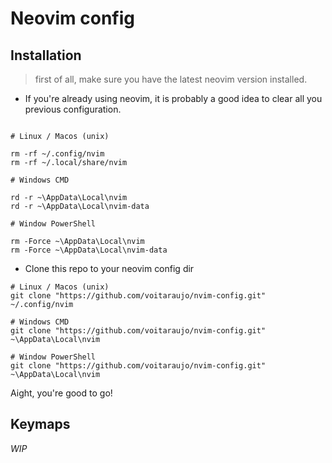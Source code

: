 # Neovim config

## Installation

> first of all, make sure you have the latest neovim version installed.

- If you're already using neovim, it is probably a good idea to clear all you previous configuration.
```

# Linux / Macos (unix)

rm -rf ~/.config/nvim
rm -rf ~/.local/share/nvim

# Windows CMD

rd -r ~\AppData\Local\nvim
rd -r ~\AppData\Local\nvim-data

# Window PowerShell

rm -Force ~\AppData\Local\nvim
rm -Force ~\AppData\Local\nvim-data

```

- Clone this repo to your neovim config dir
```
# Linux / Macos (unix)
git clone "https://github.com/voitaraujo/nvim-config.git" ~/.config/nvim

# Windows CMD
git clone "https://github.com/voitaraujo/nvim-config.git" ~\AppData\Local\nvim

# Window PowerShell
git clone "https://github.com/voitaraujo/nvim-config.git" ~\AppData\Local\nvim

```

Aight, you're good to go!

## Keymaps 
_WIP_
